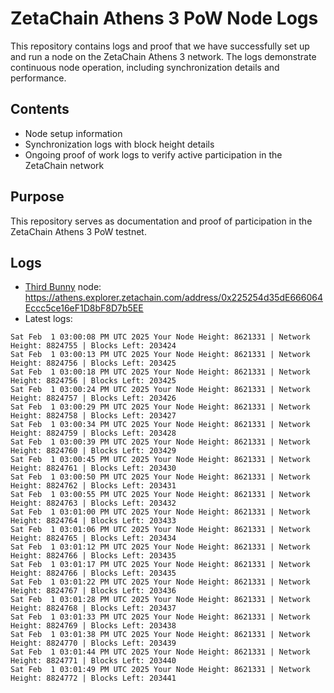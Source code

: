 # ZetaChain Athens 3 PoW Node Logs
This repository contains logs and proof that we have successfully set up and run a node on the ZetaChain Athens 3 network. The logs demonstrate continuous node operation, including synchronization details and performance.

## Contents
- Node setup information
- Synchronization logs with block height details
- Ongoing proof of work logs to verify active participation in the ZetaChain network

## Purpose
This repository serves as documentation and proof of participation in the ZetaChain Athens 3 PoW testnet.

## Logs

- [Third Bunny](https://thirdbunny.xyz/) node: https://athens.explorer.zetachain.com/address/0x225254d35dE666064Eccc5ce16eF1D8bF8D7b5EE
- Latest logs:
```
Sat Feb  1 03:00:08 PM UTC 2025 Your Node Height: 8621331 | Network Height: 8824755 | Blocks Left: 203424
Sat Feb  1 03:00:13 PM UTC 2025 Your Node Height: 8621331 | Network Height: 8824756 | Blocks Left: 203425
Sat Feb  1 03:00:18 PM UTC 2025 Your Node Height: 8621331 | Network Height: 8824756 | Blocks Left: 203425
Sat Feb  1 03:00:24 PM UTC 2025 Your Node Height: 8621331 | Network Height: 8824757 | Blocks Left: 203426
Sat Feb  1 03:00:29 PM UTC 2025 Your Node Height: 8621331 | Network Height: 8824758 | Blocks Left: 203427
Sat Feb  1 03:00:34 PM UTC 2025 Your Node Height: 8621331 | Network Height: 8824759 | Blocks Left: 203428
Sat Feb  1 03:00:39 PM UTC 2025 Your Node Height: 8621331 | Network Height: 8824760 | Blocks Left: 203429
Sat Feb  1 03:00:45 PM UTC 2025 Your Node Height: 8621331 | Network Height: 8824761 | Blocks Left: 203430
Sat Feb  1 03:00:50 PM UTC 2025 Your Node Height: 8621331 | Network Height: 8824762 | Blocks Left: 203431
Sat Feb  1 03:00:55 PM UTC 2025 Your Node Height: 8621331 | Network Height: 8824763 | Blocks Left: 203432
Sat Feb  1 03:01:00 PM UTC 2025 Your Node Height: 8621331 | Network Height: 8824764 | Blocks Left: 203433
Sat Feb  1 03:01:06 PM UTC 2025 Your Node Height: 8621331 | Network Height: 8824765 | Blocks Left: 203434
Sat Feb  1 03:01:12 PM UTC 2025 Your Node Height: 8621331 | Network Height: 8824766 | Blocks Left: 203435
Sat Feb  1 03:01:17 PM UTC 2025 Your Node Height: 8621331 | Network Height: 8824766 | Blocks Left: 203435
Sat Feb  1 03:01:22 PM UTC 2025 Your Node Height: 8621331 | Network Height: 8824767 | Blocks Left: 203436
Sat Feb  1 03:01:28 PM UTC 2025 Your Node Height: 8621331 | Network Height: 8824768 | Blocks Left: 203437
Sat Feb  1 03:01:33 PM UTC 2025 Your Node Height: 8621331 | Network Height: 8824769 | Blocks Left: 203438
Sat Feb  1 03:01:38 PM UTC 2025 Your Node Height: 8621331 | Network Height: 8824770 | Blocks Left: 203439
Sat Feb  1 03:01:44 PM UTC 2025 Your Node Height: 8621331 | Network Height: 8824771 | Blocks Left: 203440
Sat Feb  1 03:01:49 PM UTC 2025 Your Node Height: 8621331 | Network Height: 8824772 | Blocks Left: 203441
```
